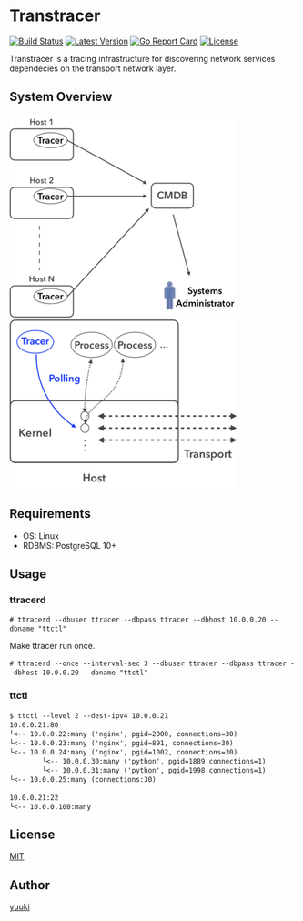 # Transtracer

[![Build Status](https://travis-ci.org/yuuki/transtracer.svg?branch=master)](https://travis-ci.org/yuuki/transtracer)
[![Latest Version](http://img.shields.io/github/release/yuuki/transtracer.svg?style=flat-square)](https://github.com/yuuki/transtracer/releases)
[![Go Report Card](https://goreportcard.com/badge/github.com/yuuki/transtracer)](https://goreportcard.com/report/github.com/yuuki/transtracer)
[![License](http://img.shields.io/:license-mit-blue.svg)](http://doge.mit-license.org)

Transtracer is a tracing infrastructure for discovering network services dependecies on the transport network layer.

## System Overview

![System structure](/doc/images/system_structure.png "System structure")
![Socket diagnosis](/doc/images/socket_diagnosis.png "Socket diagnosis")

## Requirements

- OS: Linux
- RDBMS: PostgreSQL 10+

## Usage

### ttracerd

```shell-session
# ttracerd --dbuser ttracer --dbpass ttracer --dbhost 10.0.0.20 --dbname "ttctl"
```

Make ttracer run once.

```shell-session
# ttracerd --once --interval-sec 3 --dbuser ttracer --dbpass ttracer --dbhost 10.0.0.20 --dbname "ttctl"
```

### ttctl

```shell-session
$ ttctl --level 2 --dest-ipv4 10.0.0.21
10.0.0.21:80
└<-- 10.0.0.22:many ('nginx', pgid=2000, connections=30)
└<-- 10.0.0.23:many ('nginx', pgid=891, connections=30)
└<-- 10.0.0.24:many ('nginx', pgid=1002, connections=30)
        └<-- 10.0.0.30:many ('python', pgid=1889 connections=1)
        └<-- 10.0.0.31:many ('python', pgid=1998 connections=1)
└<-- 10.0.0.25:many (connections:30)

10.0.0.21:22
└<-- 10.0.0.100:many
```

## License

[MIT](LICENSE)

## Author

[yuuki](https://github.com/yuuki)
